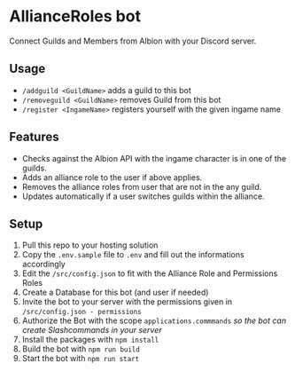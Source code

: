 # AllianceRoles bot

Connect Guilds and Members from Albion with your Discord server.

## Usage

- `/addguild <GuildName>` adds a guild to this bot
- `/removeguild <GuildName>` removes Guild from this bot
- `/register <IngameName>` registers yourself with the given ingame name

## Features

- Checks against the Albion API with the ingame character is in one of the guilds.
- Adds an alliance role to the user if above applies.
- Removes the alliance roles from user that are not in the any guild.
- Updates automatically if a user switches guilds within the alliance.

## Setup

1. Pull this repo to your hosting solution
2. Copy the `.env.sample` file to `.env` and fill out the informations accordingly
3. Edit the `/src/config.json` to fit with the Alliance Role and Permissions Roles
4. Create a Database for this bot (and user if needed)
5. Invite the bot to your server with the permissions given in `/src/config.json - permissions`
6. Authorize the Bot with the scope `applications.commmands` _so the bot can create Slashcommands in your server_
7. Install the packages with `npm install`
8. Build the bot with `npm run build`
9. Start the bot with `npm run start`
